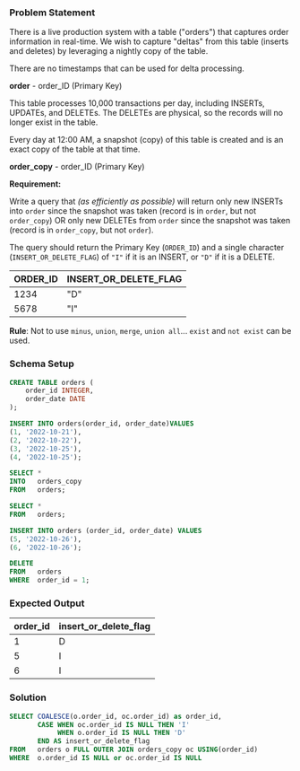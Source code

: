 ### Problem Statement

There is a live production system with a table ("orders") that captures order information in real-time. We wish to capture "deltas" from this table (inserts and deletes) by leveraging a nightly copy of the table. 

There are no timestamps that can be used for delta processing.

**order** - order_ID (Primary Key)

This table processes 10,000 transactions per day, including INSERTs, UPDATEs, and DELETEs. The DELETEs are physical, so the records will no longer exist in the table.

Every day at 12:00 AM, a snapshot (copy) of this table is created and is an exact copy of the table at that time.

**order_copy**  - order_ID (Primary Key)

**Requirement:**

Write a query that *(as efficiently as possible)* will return only new INSERTs into `order` since the snapshot was taken (record is in `order`, but not `order_copy`) OR only new DELETEs from `order` since the snapshot was taken (record is in `order_copy`, but not `order`).


The query should return the Primary Key (`ORDER_ID`) and a single character (`INSERT_OR_DELETE_FLAG`) of `"I"` if it is an INSERT, or `"D"` if it is a DELETE.


| ORDER_ID | INSERT_OR_DELETE_FLAG |
|----------|-----------------------|
| 1234     | "D"                   |
| 5678     | "I"                   |


**Rule**: Not to use `minus`, `union`, `merge`, `union all`... `exist` and `not exist` can be used.



### Schema Setup

```sql
CREATE TABLE orders (
    order_id INTEGER,
    order_date DATE
);

INSERT INTO orders(order_id, order_date)VALUES 
(1, '2022-10-21'),
(2, '2022-10-22'),
(3, '2022-10-25'),
(4, '2022-10-25');

SELECT * 
INTO   orders_copy 
FROM   orders;

SELECT * 
FROM   orders;

INSERT INTO orders (order_id, order_date) VALUES 
(5, '2022-10-26'),
(6, '2022-10-26');

DELETE 
FROM   orders 
WHERE  order_id = 1;
```


### Expected Output

order_id | insert_or_delete_flag |
--|--|
1  |D |
5  |I |
6  |I |

### Solution

```sql
SELECT COALESCE(o.order_id, oc.order_id) as order_id, 
	   CASE WHEN oc.order_id IS NULL THEN 'I' 
			WHEN o.order_id IS NULL THEN 'D' 
	   END AS insert_or_delete_flag       
FROM   orders o FULL OUTER JOIN orders_copy oc USING(order_id)
WHERE  o.order_id IS NULL or oc.order_id IS NULL
```